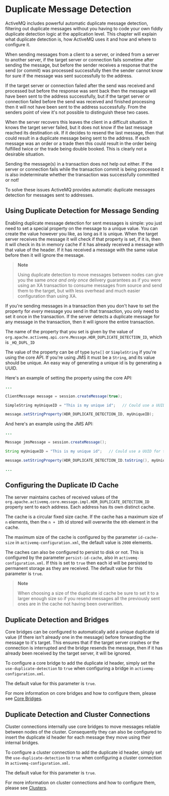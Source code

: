 # Duplicate Message Detection

ActiveMQ includes powerful automatic duplicate message detection,
filtering out duplicate messages without you having to code your own
fiddly duplicate detection logic at the application level. This chapter
will explain what duplicate detection is, how ActiveMQ uses it and how
and where to configure it.

When sending messages from a client to a server, or indeed from a server
to another server, if the target server or connection fails sometime
after sending the message, but before the sender receives a response
that the send (or commit) was processed successfully then the sender
cannot know for sure if the message was sent successfully to the
address.

If the target server or connection failed after the send was received
and processed but before the response was sent back then the message
will have been sent to the address successfully, but if the target
server or connection failed before the send was received and finished
processing then it will not have been sent to the address successfully.
From the senders point of view it's not possible to distinguish these
two cases.

When the server recovers this leaves the client in a difficult
situation. It knows the target server failed, but it does not know if
the last message reached its destination ok. If it decides to resend the
last message, then that could result in a duplicate message being sent
to the address. If each message was an order or a trade then this could
result in the order being fulfilled twice or the trade being double
booked. This is clearly not a desirable situation.

Sending the message(s) in a transaction does not help out either. If the
server or connection fails while the transaction commit is being
processed it is also indeterminate whether the transaction was
successfully committed or not!

To solve these issues ActiveMQ provides automatic duplicate messages
detection for messages sent to addresses.

## Using Duplicate Detection for Message Sending

Enabling duplicate message detection for sent messages is simple: you
just need to set a special property on the message to a unique value.
You can create the value however you like, as long as it is unique. When
the target server receives the message it will check if that property is
set, if it is, then it will check in its in memory cache if it has
already received a message with that value of the header. If it has
received a message with the same value before then it will ignore the
message.

> **Note**
>
> Using duplicate detection to move messages between nodes can give you
> the same *once and only once* delivery guarantees as if you were using
> an XA transaction to consume messages from source and send them to the
> target, but with less overhead and much easier configuration than
> using XA.

If you're sending messages in a transaction then you don't have to set
the property for *every* message you send in that transaction, you only
need to set it once in the transaction. If the server detects a
duplicate message for any message in the transaction, then it will
ignore the entire transaction.

The name of the property that you set is given by the value of
`org.apache.activemq.api.core.Message.HDR_DUPLICATE_DETECTION_ID`, which
is `_HQ_DUPL_ID`

The value of the property can be of type `byte[]` or `SimpleString` if
you're using the core API. If you're using JMS it must be a `String`,
and its value should be unique. An easy way of generating a unique id is
by generating a UUID.

Here's an example of setting the property using the core API:

``` java
...     

ClientMessage message = session.createMessage(true);

SimpleString myUniqueID = "This is my unique id";   // Could use a UUID for this

message.setStringProperty(HDR_DUPLICATE_DETECTION_ID, myUniqueID);

```

And here's an example using the JMS API:

``` java
...     

Message jmsMessage = session.createMessage();

String myUniqueID = "This is my unique id";   // Could use a UUID for this

message.setStringProperty(HDR_DUPLICATE_DETECTION_ID.toString(), myUniqueID);

...
```

## Configuring the Duplicate ID Cache

The server maintains caches of received values of the
`org.apache.activemq.core.message.impl.HDR_DUPLICATE_DETECTION_ID`
property sent to each address. Each address has its own distinct cache.

The cache is a circular fixed size cache. If the cache has a maximum
size of `n` elements, then the `n + 1`th id stored will overwrite the
`0`th element in the cache.

The maximum size of the cache is configured by the parameter
`id-cache-size` in `activemq-configuration.xml`, the default value is
`2000` elements.

The caches can also be configured to persist to disk or not. This is
configured by the parameter `persist-id-cache`, also in
`activemq-configuration.xml`. If this is set to `true` then each id will
be persisted to permanent storage as they are received. The default
value for this parameter is `true`.

> **Note**
>
> When choosing a size of the duplicate id cache be sure to set it to a
> larger enough size so if you resend messages all the previously sent
> ones are in the cache not having been overwritten.

## Duplicate Detection and Bridges

Core bridges can be configured to automatically add a unique duplicate
id value (if there isn't already one in the message) before forwarding
the message to it's target. This ensures that if the target server
crashes or the connection is interrupted and the bridge resends the
message, then if it has already been received by the target server, it
will be ignored.

To configure a core bridge to add the duplicate id header, simply set
the `use-duplicate-detection` to `true` when configuring a bridge in
`activemq-configuration.xml`.

The default value for this parameter is `true`.

For more information on core bridges and how to configure them, please
see [Core Bridges](core-bridges.md).

## Duplicate Detection and Cluster Connections

Cluster connections internally use core bridges to move messages
reliable between nodes of the cluster. Consequently they can also be
configured to insert the duplicate id header for each message they move
using their internal bridges.

To configure a cluster connection to add the duplicate id header, simply
set the `use-duplicate-detection` to `true` when configuring a cluster
connection in `activemq-configuration.xml`.

The default value for this parameter is `true`.

For more information on cluster connections and how to configure them,
please see [Clusters](clusters.md).
